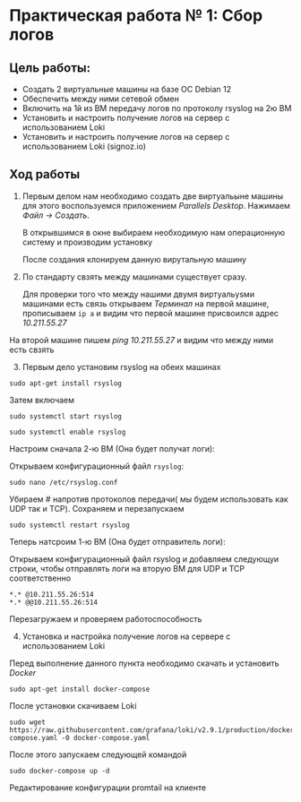 # Практическая работа № 1: Сбор логов
## Цель работы: 
- Создать 2 виртуальные машины на базе ОС Debian 12
- Обеспечить между ними сетевой обмен
- Включить на 1й из ВМ передачу логов по протоколу rsyslog на 2ю ВМ
- Установить и настроить получение логов на сервер с использованием Loki
- Установить и настроить получение логов на сервер с использованием Loki (signoz.io)

## Ход работы
1) Первым делом нам необходимо создать две виртуальыне машины для этого воспользуемся приложением *Parallels Desktop*. Нажимаем *Файл -> Создать*.


   В открывшимся в окне выбираем необходимую нам операционную систему и производим установку


   После создания клонируем данную вирутальную машину

2) По стандарту свзять между машинами существует сразу.   


   Для проверки того что между нашими двумя виртуальysми машинами есть связь открываем *Терминал* на первой машине, прописываем ``` ip a ``` и видим что первой машине присвоился адрес *10.211.55.27*


На второй машине пишем *ping 10.211.55.27* и видим что между ними есть свзять

3) Первым дело установим rsyslog на обеих машинах  
```
sudo apt-get install rsyslog
```

Затем включаем  
```
sudo systemctl start rsyslog

sudo systemctl enable rsyslog
```

Настроим сначала 2-ю ВМ (Она будет получат логи):

Открываем конфигурационный файл `rsyslog`:
   ```
   sudo nano /etc/rsyslog.conf
   ```
Убираем # напротив протоколов передачи( мы будем использовать как UDP так и TCP). Сохраняем и перезапускаем
```
sudo systemctl restart rsyslog
```

Теперь натсроим 1-ю ВМ (Она будет отправитель логи):  

Открываем конфигурационный файл rsyslog и добавляем следующуи строки, чтобы отправлять логи на вторую ВМ для UDP и TCP соответственно
```
*.* @10.211.55.26:514
*.* @@10.211.55.26:514
```



Перезагружаем и проверяем работоспособность  

4) Установка и настройка получение логов на сервере с использованием Loki

Перед выполнение данного пункта необходимо скачать и установить *Docker*

```
sudo apt-get install docker-compose
```

После установки скачиваем Loki

```
sudo wget https://raw.githubusercontent.com/grafana/loki/v2.9.1/production/docker-compose.yaml -0 docker-compose.yaml
```
После этого запускаем следующей командой
```
sudo docker-compose up -d
```


Редактирование конфигурации promtail на клиенте

